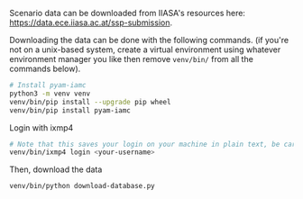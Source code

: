 Scenario data can be downloaded from IIASA's resources here:
https://data.ece.iiasa.ac.at/ssp-submission.

Downloading the data can be done with the following commands.
(if you're not on a unix-based system,
create a virtual environment using whatever environment manager you like
then remove `venv/bin/` from all the commands below).

```sh
# Install pyam-iamc
python3 -m venv venv
venv/bin/pip install --upgrade pip wheel
venv/bin/pip install pyam-iamc
```

Login with ixmp4

```sh
# Note that this saves your login on your machine in plain text, be careful.
venv/bin/ixmp4 login <your-username>
```

Then, download the data

```sh
venv/bin/python download-database.py
```
